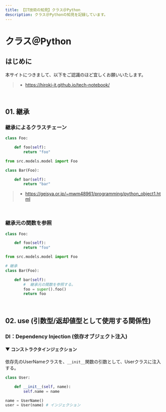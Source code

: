 ```yaml
---
title: 【IT技術の知見】クラス＠Python
description: クラス＠Pythonの知見を記録しています。
---
```


# クラス＠Python

## はじめに

本サイトにつきまして、以下をご認識のほど宜しくお願いいたします。

> - https://hiroki-it.github.io/tech-notebook/

<br>

## 01. 継承

### 継承によるクラスチェーン

```python
class Foo:

    def foo(self):
        return "foo"
```

```python
from src.models.model import Foo

class Bar(Foo):

    def bar(self):
        return "bar"
```

> - https://geisya.or.jp/~mwm48961/programming/python_object1.html

<br>

### 継承元の関数を参照

```python
class Foo:

    def foo(self):
        return "foo"
```

```python
from src.models.model import Foo

# 継承
class Bar(Foo):

    def bar(self):
        #  継承元の関数を参照する。
        foo = super().foo()
        return foo
```

<br>

## 02. use (引数型/返却値型として使用する関係性)

### DI：Dependency Injection (依存オブジェクト注入)

#### ▼ コンストラクタインジェクション

依存先のUserNameクラスを、`__init__`関数の引数として、Userクラスに注入する。

```python
class User:

    def __init__(self, name):
        self.name = name
```

```python
name = UserName()
user = User(name) # インジェクション
```

<br>
